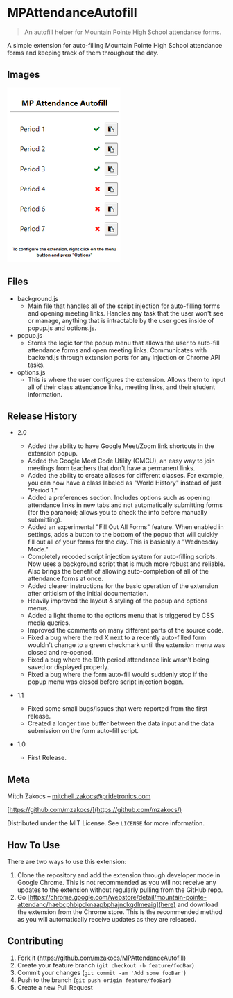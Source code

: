 # MPAttendanceAutofill

> An autofill helper for Mountain Pointe High School attendance forms.

A simple extension for auto-filling Mountain Pointe High School attendance forms and keeping track of them throughout the day.

## Images

![Popup](images/screenshot.png)

## Files

- background.js
  - Main file that handles all of the script injection for auto-filling forms and opening meeting links. Handles any task that the user won't see or manage, anything that is intractable by the user goes inside of popup.js and options.js.
- popup.js
  - Stores the logic for the popup menu that allows the user to auto-fill attendance forms and open meeting links. Communicates with backend.js through extension ports for any injection or Chrome API tasks.
- options.js
  - This is where the user configures the extension. Allows them to input all of their class attendance links, meeting links, and their student information.

## Release History

- 2.0

  - Added the ability to have Google Meet/Zoom link shortcuts in the extension popup.
  - Added the Google Meet Code Utility (GMCU), an easy way to join meetings from teachers that don't have a permanent links.
  - Added the ability to create aliases for different classes. For example, you can now have a class labeled as "World History" instead of just "Period 1."
  - Added a preferences section. Includes options such as opening attendance links in new tabs and not automatically submitting forms (for the paranoid; allows you to check the info before manually submitting).
  - Added an experimental "Fill Out All Forms" feature. When enabled in settings, adds a button to the bottom of the popup that will quickly fill out all of your forms for the day. This is basically a "Wednesday Mode."
  - Completely recoded script injection system for auto-filling scripts. Now uses a background script that is much more robust and reliable. Also brings the benefit of allowing auto-completion of all of the attendance forms at once.
  - Added clearer instructions for the basic operation of the extension after criticism of the initial documentation.
  - Heavily improved the layout & styling of the popup and options menus.
  - Added a light theme to the options menu that is triggered by CSS media queries.
  - Improved the comments on many different parts of the source code.
  - Fixed a bug where the red X next to a recently auto-filled form wouldn't change to a green checkmark until the extension menu was closed and re-opened.
  - Fixed a bug where the 10th period attendance link wasn't being saved or displayed properly.
  - Fixed a bug where the form auto-fill would suddenly stop if the popup menu was closed before script injection began.

- 1.1

  - Fixed some small bugs/issues that were reported from the first release.
  - Created a longer time buffer between the data input and the data submission on the form auto-fill script.

- 1.0
  - First Release.

## Meta

Mitch Zakocs – mitchell.zakocs@pridetronics.com

[https://github.com/mzakocs/](https://github.com/mzakocs/)

Distributed under the MIT License. See `LICENSE` for more information.

## How To Use

There are two ways to use this extension:

1. Clone the repository and add the extension through developer mode in Google Chrome. This is not recommended as you will not receive any updates to the extension without regularly pulling from the GitHub repo.
2. Go [https://chrome.google.com/webstore/detail/mountain-pointe-attendanc/haebcphbipdknaapbphajndkgdlmeaig](here) and download the extension from the Chrome store. This is the recommended method as you will automatically receive updates as they are released.

## Contributing

1. Fork it (<https://github.com/mzakocs/MPAttendanceAutofill>)
2. Create your feature branch (`git checkout -b feature/fooBar`)
3. Commit your changes (`git commit -am 'Add some fooBar'`)
4. Push to the branch (`git push origin feature/fooBar`)
5. Create a new Pull Request
